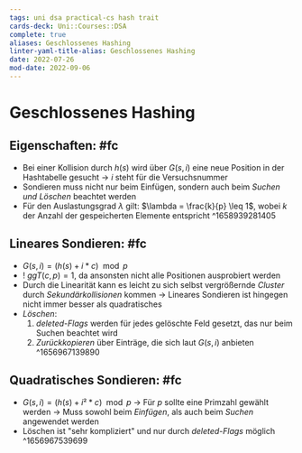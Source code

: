 ```yaml
---
tags: uni dsa practical-cs hash trait
cards-deck: Uni::Courses::DSA
complete: true
aliases: Geschlossenes Hashing
linter-yaml-title-alias: Geschlossenes Hashing
date: 2022-07-26
mod-date: 2022-09-06
---
```


# Geschlossenes Hashing

## Eigenschaften: #fc
- Bei einer Kollision durch $h(s)$ wird über $G(s,i)$ eine neue Position in der Hashtabelle gesucht
	-> $i$ steht für die Versuchsnummer
- Sondieren muss nicht nur beim Einfügen, sondern auch beim *Suchen und Löschen* beachtet werden
- Für den Auslastungsgrad $\lambda$ gilt: $\lambda = \frac{k}{p} \leq 1$, wobei $k$ der Anzahl der gespeicherten Elemente entspricht
^1658939281405

## Lineares Sondieren: #fc
- $G(s, i) = (h(s) + i*c)\mod p$
- ! $ggT(c,p) = 1$, da ansonsten nicht alle Positionen ausprobiert werden
- Durch die Linearität kann es leicht zu sich selbst vergrößernde *Cluster* durch *Sekundärkollisionen* kommen
	-> Lineares Sondieren ist hingegen nicht immer besser als quadratisches
- *Löschen*:
	1. *deleted-Flags* werden für jedes gelöschte Feld gesetzt, das nur beim Suchen beachtet wird
	2. *Zurückkopieren* über Einträge, die sich laut $G(s,i)$ anbieten
^1656967139890

## Quadratisches Sondieren: #fc
- $G(s, i) = (h(s) + i²*c) \mod p$
	-> Für $p$ sollte eine Primzahl gewählt werden
	-> Muss sowohl beim *Einfügen*, als auch beim *Suchen* angewendet werden
- Löschen ist "sehr kompliziert" und nur durch *deleted-Flags* möglich
^1656967539699
